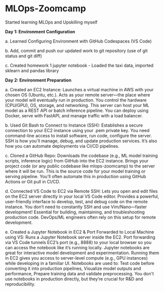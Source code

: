 # MLOps-Zoomcamp

Started learning MLOps and Upskilling myself

**Day 1: Environment Configuration**

a. Learned Configuring Environment with GitHub Codespaces (VS Code)

b. Add, commit and push our updated work to git repository (use of git status and git diff)

c. Created homework 1 jupyter notebook - Loaded the taxi data, imported sklearn and pandas library

**Day 2: Environment Preparation**

a. Created an EC2 Instance: 
Launches a virtual machine in AWS with your chosen OS (Ubuntu, etc.). Acts as your remote server—the place where your model will eventually run in production. You control the hardware (CPU/GPU), OS, storage, and networking. This server can host your ML model as a REST API or batch inference pipeline. You can deploy using Docker, serve with FastAPI, and manage traffic with a load balancer.

b. Used Git Bash to Connect to Instance (SSH): 
Establishes a secure connection to your EC2 instance using your .pem private key. You need command-line access to install software, run code, configure the server. SSH is how you'll manage, debug, and update production services. It’s also how you can automate deployments via CI/CD pipelines.

c. Cloned a GitHub Repo: 
Downloads the codebase (e.g., ML model training scripts, inference logic) from GitHub into the EC2 instance. Brings your project code (or any public codebase like mlops-zoomcamp) to the server where it will be run. This is the source code for your model training or serving pipeline. You’ll often automate this in production using GitHub Actions or Git pull in CI/CD.

d. Connected VS Code to EC2 via Remote SSH: 
Lets you open and edit files on the EC2 server directly in your local VS Code editor. Provides a powerful, user-friendly interface to develop, test, and debug code on the remote instance. You don’t need to constantly SSH and use Vim/Nano—faster development! Essential for building, maintaining, and troubleshooting production code. DevOps/ML engineers often rely on this setup for remote development.

e. Created a Jupyter Notebook in EC2 & Port Forwarded to Local Machine using VS: Runs a Jupyter Notebook server inside the EC2. Port forwarding via VS Code tunnels EC2’s port (e.g., 8888) to your local browser so you can access the notebook like it’s running locally. Jupyter notebooks are great for interactive model development and experimentation. Running them in EC2 gives you access to server-level compute (e.g., GPU instances) while developing in a familiar UI. Notebooks are used to: Test code before converting it into production pipelines, Visualize model outputs and performance, Prepare training data and validate preprocessing. You don't use notebooks in production directly, but they’re crucial for R&D and reproducibility.



